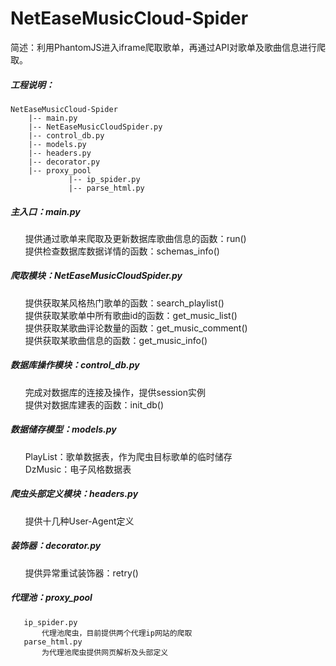 # NetEaseMusicCloud-Spider
简述：利用PhantomJS进入iframe爬取歌单，再通过API对歌单及歌曲信息进行爬取。

##### 工程说明：
```
NetEaseMusicCloud-Spider
    |-- main.py
    |-- NetEaseMusicCloudSpider.py
    |-- control_db.py
    |-- models.py
    |-- headers.py
    |-- decorator.py
    |-- proxy_pool
             |-- ip_spider.py
             |-- parse_html.py
```
##### 主入口：main.py     
       提供通过歌单来爬取及更新数据库歌曲信息的函数：run()     
       提供检查数据库数据详情的函数：schemas_info()
       
##### 爬取模块：NetEaseMusicCloudSpider.py  
       提供获取某风格热门歌单的函数：search_playlist()  
       提供获取某歌单中所有歌曲id的函数：get_music_list()  
       提供获取某歌曲评论数量的函数：get_music_comment()  
       提供获取某歌曲信息的函数：get_music_info()
       
##### 数据库操作模块：control_db.py  
       完成对数据库的连接及操作，提供session实例  
       提供对数据库建表的函数：init_db()  
       
##### 数据储存模型：models.py  
       PlayList：歌单数据表，作为爬虫目标歌单的临时储存  
       DzMusic：电子风格数据表
       
##### 爬虫头部定义模块：headers.py  
       提供十几种User-Agent定义
       
##### 装饰器：decorator.py  
       提供异常重试装饰器：retry()
       
##### 代理池：proxy_pool
```
   ip_spider.py
       代理池爬虫，目前提供两个代理ip网站的爬取
   parse_html.py
       为代理池爬虫提供网页解析及头部定义
```            
